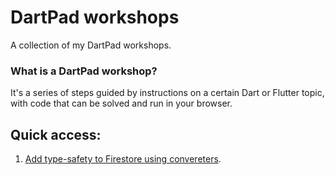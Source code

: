 # DartPad workshops
A collection of my DartPad workshops.

### What is a DartPad workshop?
It's a series of steps guided by instructions on a certain Dart or Flutter topic, with code that can be solved and run in your browser.

## Quick access:
1. [Add type-safety to Firestore using convereters](https://dartpad.dev/workshops.html?webserver=https://raw.githubusercontent.com/pr-Mais/dartpad_workshops/main/firestore_type_safety_with_converter).

